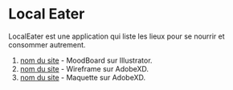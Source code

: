 # Local Eater

LocalEater est une application qui liste les lieux pour se nourrir et consommer autrement.

1. [nom du site](https://hh/) - MoodBoard sur Illustrator.
2. [nom du site](https://hh/) - Wireframe sur AdobeXD.
3. [nom du site](https://hh/) - Maquette sur AdobeXD.
